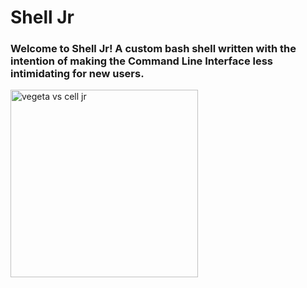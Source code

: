# Shell Jr

### Welcome to Shell Jr! A custom bash shell written with the intention of making the Command Line Interface less intimidating for new users.

<img src="https://github.com/user-attachments/assets/564dc5a7-0fa8-4f0c-9d16-112480bc2dbe" alt="vegeta vs cell jr" width="300">
